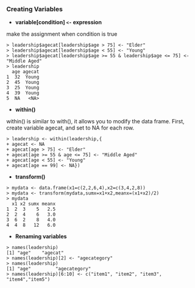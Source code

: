 ### Creating Variables

* **variable[condition] `<-` expression**

make the assignment when condition is true

```
> leadership$agecat[leadership$age > 75] <- "Elder"
> leadership$agecat[leadership$age < 55] <- "Young"
> leadership$agecat[leadership$age >= 55 & leadership$age <= 75] <- "Middle Aged"
> leadership
  age agecat
1  32  Young
2  45  Young
3  25  Young
4  39  Young
5  NA   <NA>
```
* **within()**

within() is similar to with(), it allows you to modify the data frame.
First, create variable agecat, and set to NA for each row.
```
> leadership <- within(leadership,{
+ agecat <- NA
+ agecat[age > 75] <- "Elder"
+ agecat[age >= 55 & age <= 75] <- "Middle Aged"
+ agecat[age < 55] <- "Young"
+ agecat[age == 99] <- NA})
```
* **transform()**

```
> mydata <- data.frame(x1=c(2,2,6,4),x2=c(3,4,2,8))
> mydata <- transform(mydata,sumx=x1+x2,meanx=(x1+x2)/2)
> mydata
  x1 x2 sumx meanx
1  2  3    5   2.5
2  2  4    6   3.0
3  6  2    8   4.0
4  4  8   12   6.0
```
* **Renaming variables**

```
> names(leadership)
[1] "age"    "agecat"
> names(leadership)[2] <- "agecategory"
> names(leadership)
[1] "age"         "agecategory"
> names(leadership)[6:10] <- c("item1", "item2", "item3", "item4","item5")
```